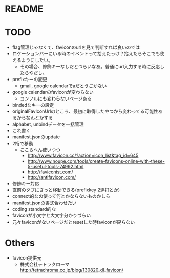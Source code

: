 # README

# TODO
* flag管理じゃなくて、faviconのurlを見て判断すれば良いのでは
* ロケーションバーにいる時のイベントって拾えたっけ？拾えたらそこでも使えるようにしたい。
    * その場合、修飾キーなしだとつらいなあ。普通にurl入力する時に反応したらやだし。
* prefixキーの変更
    * gmail, google calendarでaだとうごかない
* google calendarのfaviconが変わらない
    * コンフルにも変わらないページある
* bindedなキーの設定
* originalFavIconUrlのところ、最初に取得したやつから変わってる可能性あるからなんとかする
* alphabet, unbindデータを一括管理
* これ書く
* manifest.jsonのupdate
* 2桁で移動
    * ここらへん使いつつ
        * http://www.favicon.cc/?action=icon_list&tag_id=645
        * http://www.noupe.com/tools/create-favicons-online-with-these-5-useful-tools-74992.html
        * http://faviconist.com/
        * http://antifavicon.com/
* 修飾キー対応
* 直前のタブにさっと移動できる(prefixkey 2連打とか)
* connect的なの使って何とかならないものかしら
* manifest.jsonの書式合わせたい
* coding standard的な
* faviconが小文字と大文字分かりづらい
* 元々faviconがないページだとresetした時faviconが戻らない


# Others
* favicon提供元
    * 株式会社テトラクローマ http://tetrachroma.co.jp/blog/130820_dl_favicon/
